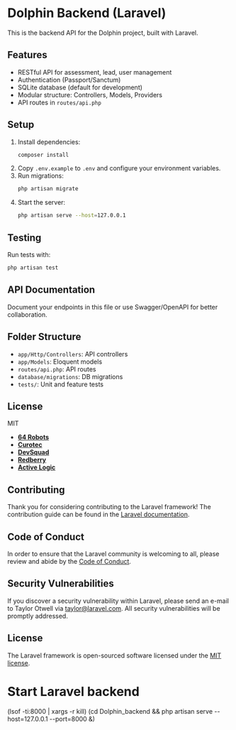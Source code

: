 # Dolphin Backend (Laravel)

This is the backend API for the Dolphin project, built with Laravel.

## Features
- RESTful API for assessment, lead, user management
- Authentication (Passport/Sanctum)
- SQLite database (default for development)
- Modular structure: Controllers, Models, Providers
- API routes in `routes/api.php`

## Setup
1. Install dependencies:
   ```bash
   composer install
   ```
2. Copy `.env.example` to `.env` and configure your environment variables.
3. Run migrations:
   ```bash
   php artisan migrate
   ```
4. Start the server:
   ```bash
   php artisan serve --host=127.0.0.1
   ```

## Testing
Run tests with:
```bash
php artisan test
```

## API Documentation
Document your endpoints in this file or use Swagger/OpenAPI for better collaboration.

## Folder Structure
- `app/Http/Controllers`: API controllers
- `app/Models`: Eloquent models
- `routes/api.php`: API routes
- `database/migrations`: DB migrations
- `tests/`: Unit and feature tests

## License
MIT
- **[64 Robots](https://64robots.com)**
- **[Curotec](https://www.curotec.com/services/technologies/laravel)**
- **[DevSquad](https://devsquad.com/hire-laravel-developers)**
- **[Redberry](https://redberry.international/laravel-development)**
- **[Active Logic](https://activelogic.com)**

## Contributing

Thank you for considering contributing to the Laravel framework! The contribution guide can be found in the [Laravel documentation](https://laravel.com/docs/contributions).

## Code of Conduct

In order to ensure that the Laravel community is welcoming to all, please review and abide by the [Code of Conduct](https://laravel.com/docs/contributions#code-of-conduct).

## Security Vulnerabilities

If you discover a security vulnerability within Laravel, please send an e-mail to Taylor Otwell via [taylor@laravel.com](mailto:taylor@laravel.com). All security vulnerabilities will be promptly addressed.

## License

The Laravel framework is open-sourced software licensed under the [MIT license](https://opensource.org/licenses/MIT).



# Start Laravel backend
(lsof -ti:8000 | xargs -r kill)
(cd Dolphin_backend && php artisan serve --host=127.0.0.1 --port=8000 &)